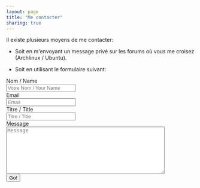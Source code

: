 ```yaml
---
layout: page
title: "Me contacter"
sharing: true
---
```


Il existe plusieurs moyens de me contacter:

  * Soit en m'envoyant un message privé sur les forums où vous me croisez (Archlinux / Ubuntu).

  * Soit en utilisant le formulaire suivant:

<form action="http://getsimpleform.com/messages?form_api_token=08085bbd8d22279d2d3fa969a4d250a0" method="post">
  <input type='hidden' name='redirect_to' value='http://tetedulinuxien.fr/merci.html' />
  <label for='name'>Nom / Name</label>
  <br/>
  <input type='text' id='name' name='Nom' placeholder='Votre Nom / Your Name' />
  <br/>
  <label for='email'>Email</label>
  <br/>
  <input type='text' id='email' name='content' placeholder='Email' />
  <br/>
  <label for='title'>Titre / Title</label>
  <br/>
  <input type='text' id='title' name='Titre' placeholder='Titre / Title' />
  <br/>
  <label for='email'>Message</label>
  <br/>
  <textarea id='message' name="message" placeholder='Message' rows='8' cols='50'></textarea>
  <br/>
  <input type='submit' value='Go!' />
</form>
